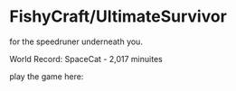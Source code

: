 # FishyCraft/UltimateSurvivor
for the speedruner underneath you. 

World Record: SpaceCat - 2,017 minuites

play the game here:
